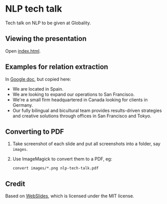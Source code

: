 NLP tech talk
=============

Tech talk on NLP to be given at Globality.

Viewing the presentation
------------------------

Open [index.html](index.html).

Examples for relation extraction
--------------------------------

In [Google doc](https://docs.google.com/document/d/1KjQ1VMPm-xQQYOI9XMGxdhjft6syPpvwkolaBFOIK3I/edit?usp=sharing),
but copied here:
- We are located in Spain.
- We are looking to expand our operations to San Francisco.
- We're a small firm headquartered in Canada looking for clients in Germany.
- Our fully bilingual and bicultural team provides results-driven strategies
  and creative solutions through offices in San Francisco and Tokyo.

Converting to PDF
-----------------

1. Take screenshot of each slide and put all screenshots into a folder, say `images`.
2. Use ImageMagick to convert them to a PDF, eg:

   ```
   convert images/*.png nlp-tech-talk.pdf
   ```

Credit
------
Based on [WebSlides](https://webslides.tv/), which is licensed under the MIT
license.
